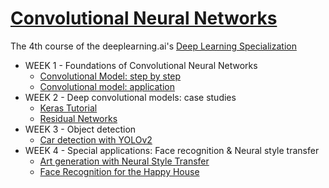 # [Convolutional Neural Networks](https://www.coursera.org/learn/convolutional-neural-networks)
The 4th course of the deeplearning.ai's [Deep Learning Specialization](https://www.coursera.org/specializations/deep-learning)

* WEEK 1 - Foundations of Convolutional Neural Networks
	* [Convolutional Model: step by step](http://nbviewer.jupyter.org/github/luonglearnstocode/Convolutional-Neural-Networks/blob/master/week1-Foundations-of-Convolutional-Neural-Networks/Convolution-model-Step-by-Step-v2.ipynb)
	* [Convolutional model: application](http://nbviewer.jupyter.org/github/luonglearnstocode/Convolutional-Neural-Networks/blob/master/week1-Foundations-of-Convolutional-Neural-Networks/Convolution-model-Application-v1.ipynb)
* WEEK 2 - Deep convolutional models: case studies
	* [Keras Tutorial](http://nbviewer.jupyter.org/github/luonglearnstocode/Convolutional-Neural-Networks/blob/master/week2-Deep-convolutional-models-case-studies/Keras-Tutorial-Happy-House-v2.ipynb)
	* [Residual Networks](http://nbviewer.jupyter.org/github/luonglearnstocode/Convolutional-Neural-Networks/blob/master/week2-Deep-convolutional-models-case-studies/Residual-Networks-v2.ipynb)
* WEEK 3 - Object detection
	* [Car detection with YOLOv2](http://nbviewer.jupyter.org/github/luonglearnstocode/Convolutional-Neural-Networks/blob/master/week3-Object-detection/Autonomous-driving-application-Car-detection-v3.ipynb)
* WEEK 4 - Special applications: Face recognition & Neural style transfer
	* [Art generation with Neural Style Transfer](http://nbviewer.jupyter.org/github/luonglearnstocode/Convolutional-Neural-Networks/blob/master/week4-Special-applications-Face-recognition-and-Neural-style-transfer/Art-Generation-with-Neural-Style-Transfer-v2.ipynb)
	* [Face Recognition for the Happy House](http://nbviewer.jupyter.org/github/luonglearnstocode/Convolutional-Neural-Networks/blob/master/week4-Special-applications-Face-recognition-and-Neural-style-transfer/Face-Recognition-for-the-Happy-House-v3.ipynb)